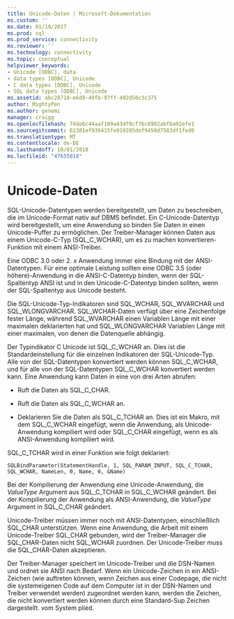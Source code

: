 ```yaml
---
title: Unicode-Daten | Microsoft-Dokumentation
ms.custom: ''
ms.date: 01/19/2017
ms.prod: sql
ms.prod_service: connectivity
ms.reviewer: ''
ms.technology: connectivity
ms.topic: conceptual
helpviewer_keywords:
- Unicode [ODBC], data
- data types [ODBC], Unicode
- C data types [ODBC], Unicode
- SQL data types [ODBC], Unicode
ms.assetid: abc28718-e6d9-49fb-97ff-402d50c3c375
author: MightyPen
ms.author: genemi
manager: craigg
ms.openlocfilehash: 74de6c44aaf109a434f0cf76c6902abfba92efe1
ms.sourcegitcommit: 61381ef939415fe019285def9450d7583df1fed0
ms.translationtype: MT
ms.contentlocale: de-DE
ms.lasthandoff: 10/01/2018
ms.locfileid: "47655018"
---
```

# <a name="unicode-data"></a>Unicode-Daten
SQL-Unicode-Datentypen werden bereitgestellt, um Daten zu beschreiben, die im Unicode-Format nativ auf DBMS befindet. Ein C-Unicode-Datentyp wird bereitgestellt, um eine Anwendung so binden Sie Daten in einen Unicode-Puffer zu ermöglichen. Der Treiber-Manager können Daten aus einem Unicode-C-Typ (SQL_C_WCHAR), um es zu machen konvertieren-Funktion mit einem ANSI-Treiber.  
  
 Eine ODBC 3.0 oder 2. *x* Anwendung immer eine Bindung mit der ANSI-Datentypen. Für eine optimale Leistung sollten eine ODBC 3.5 (oder höhere)-Anwendung in die ANSI-C-Datentyp binden, wenn der SQL-Spaltentyp ANSI ist und in den Unicode-C-Datentyp binden sollten, wenn der SQL-Spaltentyp aus Unicode besteht.  
  
 Die SQL-Unicode-Typ-Indikatoren sind SQL_WCHAR, SQL_WVARCHAR und SQL_WLONGVARCHAR. SQL_WCHAR-Daten verfügt über eine Zeichenfolge fester Länge, während SQL_WVARCHAR einen Variablen Länge mit einer maximalen deklarierten hat und SQL_WLONGVARCHAR Variablen Länge mit einer maximalen, von denen die Datenquelle abhängig.  
  
 Der Typindikator C Unicode ist SQL_C_WCHAR an. Dies ist die Standardeinstellung für die einzelnen Indikatoren der SQL-Unicode-Typ. Alle von der SQL-Datentypen konvertiert werden können SQL_C_WCHAR, und für alle von der SQL-Datentypen SQL_C_WCHAR konvertiert werden kann. Eine Anwendung kann Daten in eine von drei Arten abrufen:  
  
-   Ruft die Daten als SQL_C_CHAR.  
  
-   Ruft die Daten als SQL_C_WCHAR an.  
  
-   Deklarieren Sie die Daten als SQL_C_TCHAR an. Dies ist ein Makro, mit dem SQL_C_WCHAR eingefügt, wenn die Anwendung, als Unicode-Anwendung kompiliert wird oder SQL_C_CHAR eingefügt, wenn es als ANSI-Anwendung kompiliert wird.  
  
 SQL_C_TCHAR wird in einer Funktion wie folgt deklariert:  
  
```  
SQLBindParameter(StatementHandle, 1, SQL_PARAM_INPUT, SQL_C_TCHAR, SQL_WCHAR, NameLen, 0, Name, 0, &Name)  
```  
  
 Bei der Kompilierung der Anwendung eine Unicode-Anwendung, die *ValueType* Argument aus SQL_C_TCHAR in SQL_C_WCHAR geändert. Bei der Kompilierung der Anwendung als ANSI-Anwendung, die *ValueType* Argument in SQL_C_CHAR geändert.  
  
 Unicode-Treiber müssen immer noch mit ANSI-Datentypen, einschließlich SQL_CHAR unterstützen. Wenn eine Anwendung, die Arbeit mit einem Unicode-Treiber SQL_CHAR gebunden, wird der Treiber-Manager die SQL_CHAR-Daten nicht SQL_WCHAR zuordnen. Der Unicode-Treiber muss die SQL_CHAR-Daten akzeptieren.  
  
 Der Treiber-Manager speichert im Unicode-Treiber und die DSN-Namen und ordnet sie ANSI nach Bedarf. Wenn ein Unicode-Zeichen in ein ANSI-Zeichen (wie auftreten können, wenn Zeichen aus einer Codepage, die nicht die systemeigenen Code auf dem Computer ist in der DSN-Namen und Treiber verwendet werden) zugeordnet werden kann, werden die Zeichen, die nicht konvertiert werden können durch eine Standard-Sup Zeichen dargestellt. vom System plied.
